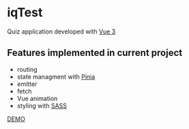 # iqTest

Quiz application developed with [Vue 3](https://vuejs.org/)

## Features implemented in current project
- routing
- state managment with [Pinia](https://pinia.vuejs.org/)
- emitter
- fetch
- Vue animation
- styling with [SASS](https://sass-lang.com/)

[DEMO](https://delicate-pothos-8926b0.netlify.app/)
